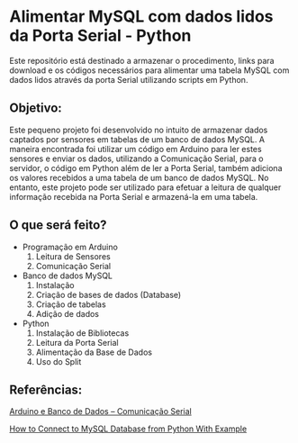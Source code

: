 # Alimentar MySQL com dados lidos da Porta Serial - Python
Este repositório está destinado a armazenar o procedimento, links para download e os códigos necessários para alimentar uma tabela MySQL com dados lidos através da porta Serial utilizando scripts em Python.

## Objetivo:
Este pequeno projeto foi desenvolvido no intuito de armazenar dados captados por sensores em tabelas de um banco de dados MySQL.
A maneira encontrada foi utilizar um código em Arduino para ler estes sensores e enviar os dados, utilizando a Comunicação Serial, para o servidor, o código em Python além de ler a Porta Serial, também adiciona os valores recebidos a uma tabela de um banco de dados MySQL. No entanto, este projeto pode ser utilizado para efetuar a leitura de qualquer informação recebida na Porta Serial e armazená-la em uma tabela. 

## O que será feito?
* Programação em Arduino
	1. Leitura de Sensores
	2. Comunicação Serial
* Banco de dados MySQL
	1. Instalação
	2. Criação de bases de dados (Database)
	3. Criação de tabelas
	4. Adição de dados
* Python
	1. Instalação de Bibliotecas
	2. Leitura da Porta Serial
	3. Alimentação da Base de Dados
	4. Uso do Split

## Referências:
[Arduino e Banco de Dados – Comunicação Serial](http://josecintra.com/blog/arduino-banco-dados-comunicacao-serial/)

[How to Connect to MySQL Database from Python With Example](https://www.thegeekstuff.com/2016/06/mysql-connector-python/)
